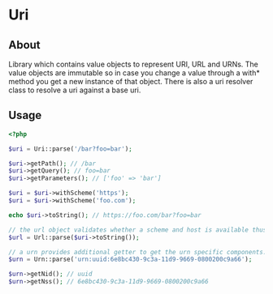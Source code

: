 
# Uri

## About

Library which contains value objects to represent URI, URL and URNs. The value
objects are immutable so in case you change a value through a with* method you
get a new instance of that object. There is also a uri resolver class to resolve
a uri against a base uri.

## Usage

```php
<?php

$uri = Uri::parse('/bar?foo=bar');

$uri->getPath(); // /bar
$uri->getQuery(); // foo=bar
$uri->getParameters(); // ['foo' => 'bar']

$uri = $uri->withScheme('https');
$uri = $uri->withScheme('foo.com');

echo $uri->toString(); // https://foo.com/bar?foo=bar

// the url object validates whether a scheme and host is available thus it is a valid url
$url = Url::parse($uri->toString());

// a urn provides additional getter to get the urn specific components. A urn must start with urn:
$urn = Urn::parse('urn:uuid:6e8bc430-9c3a-11d9-9669-0800200c9a66');

$urn->getNid(); // uuid
$urn->getNss(); // 6e8bc430-9c3a-11d9-9669-0800200c9a66
```
